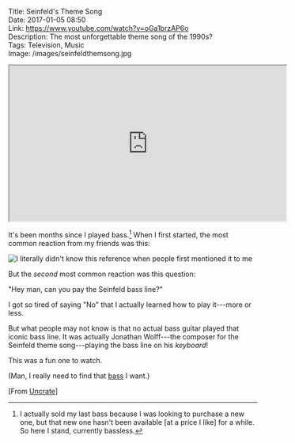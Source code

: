 Title: Seinfeld's Theme Song  
Date: 2017-01-05 08:50  
Link: https://www.youtube.com/watch?v=oGa1brzAP6o  
Description: The most unforgettable theme song of the 1990s?  
Tags: Television, Music  
Image: /images/seinfeldthemsong.jpg  

<iframe class="radius" width="560" height="315" src="https://www.youtube-nocookie.com/embed/oGa1brzAP6o?rel=0&amp;showinfo=0" allowfullscreen></iframe>

It's been months since I played bass.[^1] When I first started, the most common reaction from my friends was this:

![I literally didn't know this reference when people first mentioned it to me][1]

But the *second* most common reaction was this question:

"Hey man, can you pay the Seinfeld bass line?"

I got so tired of saying "No" that I actually learned how to play it---more or less.

But what people may not know is that no actual bass guitar played that iconic bass line. It was actually Jonathan Wolff---the composer for the Seinfeld theme song---playing the bass line on his *keyboard*!

This was a fun one to watch.

(Man, I really need to find that [bass][2] I want.)

[From [Uncrate][3]]

[^1]: I actually sold my last bass because I was looking to purchase a new one, but that new one hasn't been available [at a price I like] for a while. So here I stand, currently bassless.

[1]: https://media0.giphy.com/media/14u9f5BG1jiXiU/200_s.gif "Slappin da bass meme"
[2]: http://www.fendercustomshop.com/series/artist/pino-palladino-signature-precision-bass-rosewood-fingerboard-fiesta-red/ "Fender Custom Shop Pino Palladino bass guitar"
[3]: http://uncrate.com/video/seinfelds-theme-song/ "Source post for this video"